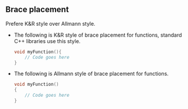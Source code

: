 ## Brace placement

Prefere K&R style over Allmann style.

- The following is K&R style of brace placement for functions, standard C++ libraries use this style.

  ```cpp
  void myFunction(){
      // Code goes here
  }
  ```

- The following is Allmann style of brace placement for functions.

  ```cpp
  void myFunction()
  {
      // Code goes here
  }
  ```

<br>
<br>
